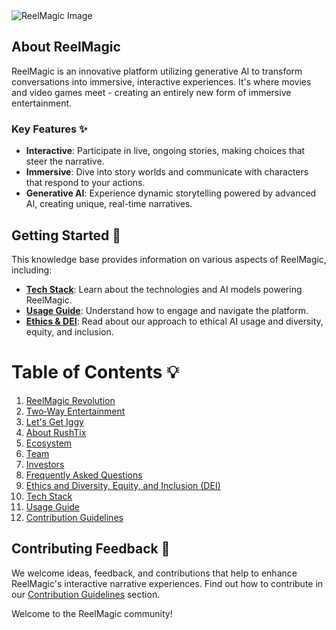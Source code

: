 <img src="https://cdn.rushtix.com/wp-content/uploads/2023/06/2909_ReelMagic_AV-03.png" alt="ReelMagic Image">

## About ReelMagic 

ReelMagic is an innovative platform utilizing generative AI to transform conversations into immersive, interactive experiences. It's where movies and video games meet - creating an entirely new form of immersive entertainment.

### Key Features ✨

- **Interactive**: Participate in live, ongoing stories, making choices that steer the narrative. 
- **Immersive**: Dive into story worlds and communicate with characters that respond to your actions.
- **Generative AI**: Experience dynamic storytelling powered by advanced AI, creating unique, real-time narratives. 

## Getting Started 🏁

This knowledge base provides information on various aspects of ReelMagic, including:

- [**Tech Stack**](https://github.com/rushtix/reelmagic/wiki/Tech-Stack): Learn about the technologies and AI models powering ReelMagic. 
- [**Usage Guide**](https://github.com/rushtix/reelmagic/wiki/Usage-Guide): Understand how to engage and navigate the platform. 
- [**Ethics & DEI**](https://github.com/rushtix/reelmagic/wiki/9.-Ethics-&-DEI): Read about our approach to ethical AI usage and diversity, equity, and inclusion. 

# Table of Contents 💡

1. [ReelMagic Revolution](https://github.com/rushtix/reelmagic/wiki/1.-ReelMagic-Revolution)
2. [Two‐Way Entertainment](https://github.com/rushtix/reelmagic/wiki/2.-Two%E2%80%90Way-Entertainment)
3. [Let's Get Iggy](https://github.com/rushtix/reelmagic/wiki/3.-Let's-Get-Iggy)
4. [About RushTix](https://github.com/rushtix/reelmagic/wiki/4.-About-RushTix)
5. [Ecosystem](https://github.com/rushtix/reelmagic/wiki/5.-Ecosystem)
6. [Team](https://github.com/rushtix/reelmagic/wiki/6.-Team)
7. [Investors](https://github.com/rushtix/reelmagic/wiki/7.-Investors)
8. [Frequently Asked Questions](https://github.com/rushtix/reelmagic/wiki/8.-Frequently-Asked-Questions)
9. [Ethics and Diversity, Equity, and Inclusion (DEI)](https://github.com/rushtix/reelmagic/wiki/9.-Ethics-&-DEI)
10. [Tech Stack](https://github.com/rushtix/reelmagic/wiki/Tech-Stack)
11. [Usage Guide](https://github.com/rushtix/reelmagic/wiki/Usage-Guide)
12. [Contribution Guidelines](https://github.com/rushtix/reelmagic/wiki/Contribution-Guidelines)

## Contributing Feedback 📝

We welcome ideas, feedback, and contributions that help to enhance ReelMagic's interactive narrative experiences. Find out how to contribute in our [Contribution Guidelines](https://github.com/rushtix/reelmagic/wiki/Contribution-Guidelines) section.

Welcome to the ReelMagic community!
